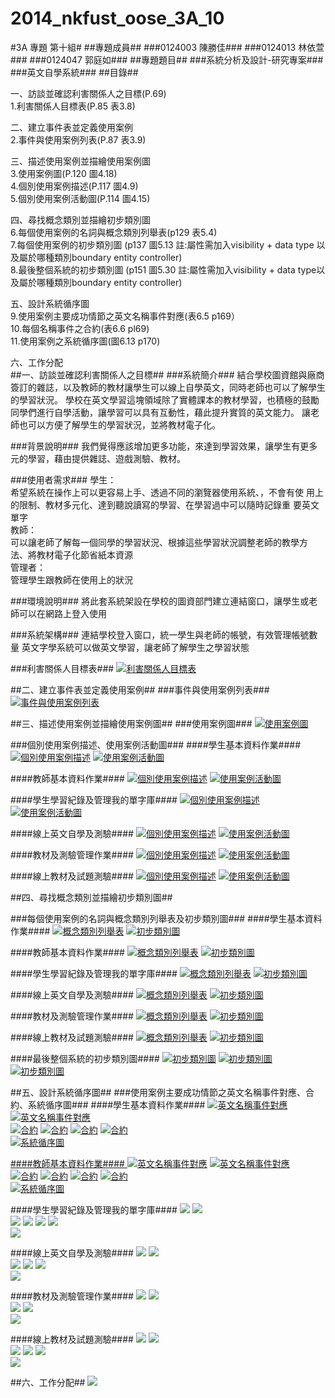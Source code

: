 2014_nkfust_oose_3A_10
======================
#3A 專題 第十組#
##專題成員##
###0124003 陳勝佳###
###0124013 林依萱###
###0124047 郭庭如###
##專題題目##
###系統分析及設計-研究專案###
###英文自學系統###
##目錄##
<p>一、訪談並確認利害關係人之目標(P.69)<br>
1.利害關係人目標表(P.85 表3.8)<br>
<p>二、建立事件表並定義使用案例<br>
	2.事件與使用案例列表(P.87 表3.9)<br>
<p>三、描述使用案例並描繪使用案例圖<br>
	3.使用案例圖(P.120 圖4.18)<br>
4.個別使用案例描述(P.117 圖4.9)<br>
5.個別使用案例活動圖(P.114 圖4.15)<br>
<p>四、尋找概念類別並描繪初步類別圖<br>
	6.每個使用案例的名詞與概念類別列舉表(p129 表5.4)<br>
7.每個使用案例的初步類別圖 (p137 圖5.13 註:屬性需加入visibility + data type 以及屬於哪種類別boundary entity controller)<br>
8.最後整個系統的初步類別圖 (p151 圖5.30 註:屬性需加入visibility + data type以及屬於哪種類別boundary entity controller)<br>
<p>五、設計系統循序圖<br>
9.使用案例主要成功情節之英文名稱事件對應(表6.5 p169）<br>
10.每個名稱事件之合約(表6.6 pl69)<br>
11.使用案例之系統循序圖(圖6.13 p170)<br>
<p>六、工作分配<br>
##一、訪談並確認利害關係人之目標##
###系統簡介###
結合學校圖資館與廠商簽訂的雜誌，以及教師的教材讓學生可以線上自學英文，同時老師也可以了解學生的學習狀況。
學校在英文學習這塊領域除了實體課本的教材學習，也積極的鼓勵同學們進行自學活動，讓學習可以具有互動性，藉此提升實質的英文能力。
讓老師也可以方便了解學生的學習狀況，並將教材電子化。

###背景說明###
我們覺得應該增加更多功能，來達到學習效果，讓學生有更多元的學習，藉由提供雜誌、遊戲測驗、教材。

###使用者需求###
學生：<br>希望系統在操作上可以更容易上手、透過不同的瀏覽器使用系統、，不會有使	用上的限制、教材多元化、達到聽說讀寫的學習、在學習過中可以隨時記錄重	要英文單字<br>
教師：<br>可以讓老師了解每一個同學的學習狀況、根據這些學習狀況調整老師的教學方	法、將教材電子化節省紙本資源<br>
管理者：<br>管理學生跟教師在使用上的狀況

###環境說明###
將此套系統架設在學校的圖資部門建立連結窗口，讓學生或老師可以在網路上登入使用

###系統架構###
連結學校登入窗口，統一學生與老師的帳號，有效管理帳號數量
英文字學系統可以做英文學習，讓老師了解學生之學習狀態

###利害關係人目標表###
<a href="http://i.imgur.com/wG8oRaM.png"><img src="http://i.imgur.com/wG8oRaM.png" title="利害關係人目標表" /></a>

##二、建立事件表並定義使用案例##
###事件與使用案例列表###
<a href="http://i.imgur.com/TdoLjiJ.png"><img src="http://i.imgur.com/TdoLjiJ.png" title="事件與使用案例列表" /></a>

##三、描述使用案例並描繪使用案例圖##
###使用案例圖###
<a href="http://i.imgur.com/PaX1nFy.png"><img src="http://i.imgur.com/PaX1nFy.png" title="使用案例圖" /></a>

###個別使用案例描述、使用案例活動圖###
####學生基本資料作業####
<a href="http://i.imgur.com/yL8ibHb.png"><img src="http://i.imgur.com/yL8ibHb.png" title="個別使用案例描述" /></a>
<a href="http://i.imgur.com/I70dpGj.png"><img src="http://i.imgur.com/I70dpGj.png" title="使用案例活動圖" /></a>

####教師基本資料作業####
<a href="http://i.imgur.com/UNsyw6G.png"><img src="http://i.imgur.com/UNsyw6G.png" title="個別使用案例描述" /></a>
<a href="http://i.imgur.com/eF3ON91.png"><img src="http://i.imgur.com/eF3ON91.png" title="使用案例活動圖" /></a>

####學生學習紀錄及管理我的單字庫####
<a href="http://i.imgur.com/Qf0aZ9K.png"><img src="http://i.imgur.com/Qf0aZ9K.png" title="個別使用案例描述" /></a>
<a href="http://i.imgur.com/kqM0JLS.png"><img src="http://i.imgur.com/kqM0JLS.png" title="使用案例活動圖" /></a>

####線上英文自學及測驗####
<a href="http://i.imgur.com/1Fb7RzV.png"><img src="http://i.imgur.com/1Fb7RzV.png" title="個別使用案例描述" /></a>
<a href="http://i.imgur.com/LTZ6Etq.png"><img src="http://i.imgur.com/LTZ6Etq.png" title="使用案例活動圖" /></a>

####教材及測驗管理作業####
<a href="http://i.imgur.com/yu481li.png"><img src="http://i.imgur.com/yu481li.png" title="個別使用案例描述" /></a>
<a href="http://i.imgur.com/x6Gn7hj.png"><img src="http://i.imgur.com/x6Gn7hj.png" title="使用案例活動圖" /></a>

####線上教材及試題測驗####
<a href="http://i.imgur.com/E6ZRCaX.png"><img src="http://i.imgur.com/E6ZRCaX.png" title="個別使用案例描述" /></a>
<a href="http://i.imgur.com/6UtB173.png"><img src="http://i.imgur.com/6UtB173.png" title="使用案例活動圖" /></a>

##四、尋找概念類別並描繪初步類別圖##

###每個使用案例的名詞與概念類別列舉表及初步類別圖###
####學生基本資料作業####
<a href="http://i.imgur.com/BxvYdtB.png"><img src="http://i.imgur.com/BxvYdtB.png" title="概念類別列舉表" /></a>
<a href="http://i.imgur.com/SfWQDKF.png"><img src="http://i.imgur.com/SfWQDKF.png" title="初步類別圖" /></a>

####教師基本資料作業####
<a href="http://i.imgur.com/ftFoFIa.png"><img src="http://i.imgur.com/ftFoFIa.png" title="概念類別列舉表" /></a>
<a href="http://i.imgur.com/KyRRxp0.png"><img src="http://i.imgur.com/KyRRxp0.png" title="初步類別圖" /></a>

####學生學習紀錄及管理我的單字庫####
<a href="http://i.imgur.com/yeyklrz.png"><img src="http://i.imgur.com/yeyklrz.png" title="概念類別列舉表" /></a>
<a href="http://i.imgur.com/u5RaeDx.png"><img src="http://i.imgur.com/u5RaeDx.png" title="初步類別圖" /></a>

####線上英文自學及測驗####
<a href="http://i.imgur.com/BHJoECA.png"><img src="http://i.imgur.com/BHJoECA.png" title="概念類別列舉表" /></a>
<a href="http://i.imgur.com/6yho4Ba.png"><img src="http://i.imgur.com/6yho4Ba.png" title="初步類別圖" /></a>

####教材及測驗管理作業####
<a href="http://i.imgur.com/5OQ2Q6q.png"><img src="http://i.imgur.com/5OQ2Q6q.png" title="概念類別列舉表" /></a>
<a href="http://i.imgur.com/aGp72a1.png"><img src="http://i.imgur.com/aGp72a1.png" title="初步類別圖" /></a>

####線上教材及試題測驗####
<a href="http://i.imgur.com/vUo783Y.png"><img src="http://i.imgur.com/vUo783Y.png" title="概念類別列舉表" /></a>
<a href="http://i.imgur.com/hibL78p.png"><img src="http://i.imgur.com/hibL78p.png" title="初步類別圖" /></a>

####最後整個系統的初步類別圖####
<a href="http://i.imgur.com/kYZVD42.png"><img src="http://i.imgur.com/kYZVD42.png" title="初步類別圖" /></a>
<a href="http://i.imgur.com/jTsjwRk.png"><img src="http://i.imgur.com/jTsjwRk.png" title="初步類別圖" /></a>
<a href="http://i.imgur.com/nel4ZCm.png"><img src="http://i.imgur.com/nel4ZCm.png" title="初步類別圖" /></a>



##五、設計系統循序圖##
###使用案例主要成功情節之英文名稱事件對應、合約、系統循序圖###
####學生基本資料作業####
<a href="http://i.imgur.com/ogMWvxP.png"><img src="http://i.imgur.com/ogMWvxP.png" title="英文名稱事件對應" /></a>
<a href="http://i.imgur.com/huZU0Yy.png"><img src="http://i.imgur.com/huZU0Yy.png" title="英文名稱事件對應" /></a><br>
<a href="http://i.imgur.com/jq5UpZT.png"><img src="http://i.imgur.com/jq5UpZT.png" title="合約" /></a>
<a href="http://i.imgur.com/M8qeAzS.png"><img src="http://i.imgur.com/M8qeAzS.png" title="合約" /></a>
<a href="http://i.imgur.com/ejTRVkJ.png"><img src="http://i.imgur.com/ejTRVkJ.png" title="合約" /></a>
<a href="http://i.imgur.com/B1yavpU.png"><img src="http://i.imgur.com/B1yavpU.png" title="合約" /></a><br>
<a href="http://i.imgur.com/O6F6lRK.png"><img src="http://i.imgur.com/O6F6lRK.png" title="系統循序圖" /><br>

####教師基本資料作業####
<a href="http://i.imgur.com/Z9uNUPZ.png"><img src="http://i.imgur.com/Z9uNUPZ.png" title="英文名稱事件對應" /></a>
<a href="http://i.imgur.com/9FWU58M.png"><img src="http://i.imgur.com/9FWU58M.png" title="英文名稱事件對應" /></a><br>
<a href="http://i.imgur.com/mDLp5Qk.png"><img src="http://i.imgur.com/mDLp5Qk.png" title="合約" /></a>
<a href="http://i.imgur.com/HPsddQR.png"><img src="http://i.imgur.com/HPsddQR.png" title="合約" /></a>
<a href="http://i.imgur.com/nGpebBY.png"><img src="http://i.imgur.com/nGpebBY.png" title="合約" /></a>
<a href="http://i.imgur.com/ZCJILbm.png"><img src="http://i.imgur.com/ZCJILbm.png" title="合約" /></a><br>
<a href="http://i.imgur.com/DfwP4K4.png"><img src="http://i.imgur.com/DfwP4K4.png" title="系統循序圖" /></a><br>

####學生學習紀錄及管理我的單字庫####
<img src="/img/45.png" />
<img src="/img/46.png" /><br>
<img src="/img/47.png" />
<img src="/img/48.png" />
<img src="/img/49.png" />
<img src="/img/50.png" /><br>
<img src="/img/51.png" /><br>

####線上英文自學及測驗####
<img src="/img/52.png" />
<img src="/img/53.png" /><br>
<img src="/img/54.png" />
<img src="/img/55.png" />
<img src="/img/56.png" /><br>
<img src="/img/57.png" /><br>


####教材及測驗管理作業####
<img src="/img/58.png" />
<img src="/img/59.png" /><br>
<img src="/img/60.png" />
<img src="/img/61.png" /><br>
<img src="/img/62.png" /><br>

####線上教材及試題測驗####
<img src="/img/63.png" />
<img src="/img/64.png" /><br>
<img src="/img/65.png" />
<img src="/img/66.png" />
<img src="/img/67.png" /><br>
<img src="/img/68.png" /><br>


##六、工作分配##
<img src="/img/69.png" /><br>
